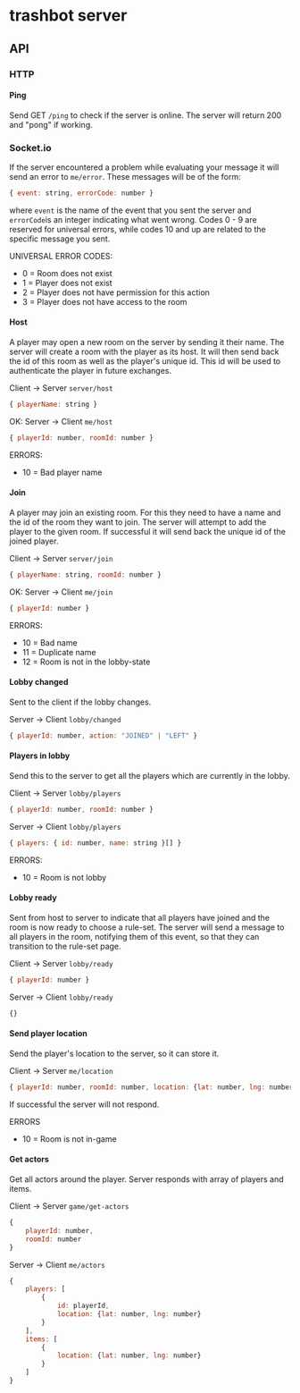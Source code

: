 # trashbot server

## API

### HTTP

#### Ping

Send GET `/ping` to check if the server is online. The server will return
200 and "pong" if working.

### Socket.io

If the server encountered a problem while evaluating your message it will 
send an error to `me/error`. These messages will be of the form:
```js
{ event: string, errorCode: number }
```

where `event` is the name of the event that you sent the server and 
`errorCode`is an integer indicating what went wrong. Codes 0 - 9 are 
reserved for universal errors, while codes 10 and up are related to the 
specific message you sent.

UNIVERSAL ERROR CODES:
- 0 = Room does not exist
- 1 = Player does not exist
- 2 = Player does not have permission for this action
- 3 = Player does not have access to the room

#### Host

A player may open a new room on the server by sending it their name. The server
will create a room with the player as its host. It will then send back the id
of this room as well as the player's unique id. This id will be used to
authenticate the player in future exchanges.

Client -> Server `server/host`

```js
{ playerName: string }
```

OK: Server -> Client `me/host`

```js 
{ playerId: number, roomId: number }
```

ERRORS:

- 10 = Bad player name

#### Join

A player may join an existing room. For this they need to have a name and
the id of the room they want to join. The server will attempt to add the
player to the given room. If successful it will send back the unique id of the
joined player.

Client -> Server `server/join`

```js
{ playerName: string, roomId: number }
```

OK: Server -> Client `me/join`

```js
{ playerId: number }
```

ERRORS:

- 10 = Bad name
- 11 = Duplicate name
- 12 = Room is not in the lobby-state

#### Lobby changed

Sent to the client if the lobby changes.

Server -> Client `lobby/changed`

```js
{ playerId: number, action: "JOINED" | "LEFT" }
```

#### Players in lobby

Send this to the server to get all the players which are currently in the lobby.

Client -> Server `lobby/players`

```js
{ playerId: number, roomId: number }
```

Server -> Client `lobby/players`

```js
{ players: { id: number, name: string }[] }
```

ERRORS:
- 10 = Room is not lobby

#### Lobby ready

Sent from host to server to indicate that all players have joined and the 
room is now ready to choose a rule-set. The server will send a message to 
all players in the room, notifying them of this event, so that they can 
transition to the rule-set page.

Client -> Server `lobby/ready`

```js
{ playerId: number }
```

Server -> Client `lobby/ready`

```js
{}
```

#### Send player location

Send the player's location to the server, so it can store it.

Client -> Server `me/location`

```js
{ playerId: number, roomId: number, location: {lat: number, lng: number}}
```

If successful the server will not respond.

ERRORS

- 10 = Room is not in-game

#### Get actors

Get all actors around the player. Server responds with array of players and items.

Client -> Server `game/get-actors`

```js
{
    playerId: number, 
    roomId: number
}
```

Server -> Client `me/actors`

```js
{
    players: [
        {
            id: playerId,
            location: {lat: number, lng: number}
        }
    ],
    items: [
        {
            location: {lat: number, lng: number}
        }
    ]
}
```
